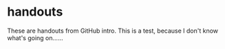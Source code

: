 # handouts
These are handouts from GitHub intro.
This is a test, because I don't know what's going on......
